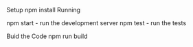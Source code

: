 Setup
npm install
Running


npm start - run the development server
npm test - run the tests

Buid the Code
npm run build